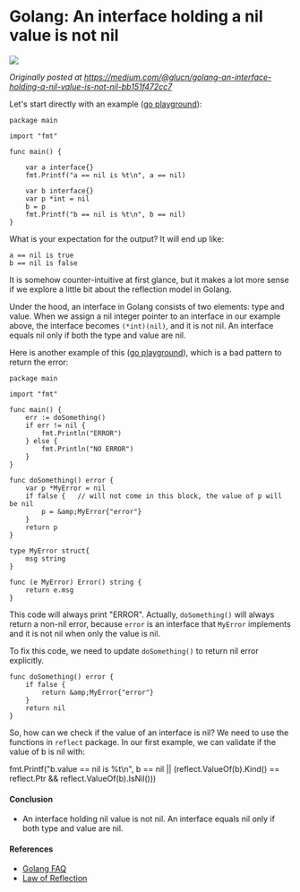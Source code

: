 # Golang: An interface holding a nil value is not nil

![](https://cdn-images-1.medium.com/max/1600/1*4yIyLrlbNIcbnE0oVRiWgQ.jpeg)

*Originally posted at https://medium.com/@glucn/golang-an-interface-holding-a-nil-value-is-not-nil-bb151f472cc7*

Let's start directly with an example ([go playground](https://play.golang.org/p/UO1fbmJtqip)):
```
package main

import "fmt"

func main() {

    var a interface{}
    fmt.Printf("a == nil is %t\n", a == nil)

    var b interface{}
    var p *int = nil
    b = p
    fmt.Printf("b == nil is %t\n", b == nil)
}
```
What is your expectation for the output? It will end up like:
```
a == nil is true
b == nil is false
```
It is somehow counter-intuitive at first glance, but it makes a lot more sense if we explore a little bit about the reflection model in Golang.

Under the hood, an interface in Golang consists of two elements: type and value. When we assign a nil integer pointer to an interface in our example above, the interface becomes `(*int)(nil)`, and it is not nil. An interface equals nil only if both the type and value are nil.

Here is another example of this ([go playground](https://play.golang.org/p/Jsmvx9PWO3M)), which is a bad pattern to return the error:
```
package main

import "fmt"

func main() {
    err := doSomething()
    if err != nil {
        fmt.Println("ERROR")
    } else {
        fmt.Println("NO ERROR")
    }
}

func doSomething() error {
    var p *MyError = nil
    if false {   // will not come in this block, the value of p will be nil
        p = &amp;MyError{"error"}
    }
    return p
}

type MyError struct{
    msg string
}

func (e MyError) Error() string {
    return e.msg
}
```
This code will always print "ERROR". Actually, `doSomething()` will always return a non-nil error, because `error` is an interface that `MyError` implements and it is not nil when only the value is nil.

To fix this code, we need to update `doSomething()` to return nil error explicitly.
```
func doSomething() error {
    if false {
        return &amp;MyError{"error"}
    }
    return nil
}
```
So, how can we check if the value of an interface is nil? We need to use the functions in `reflect` package. In our first example, we can validate if the value of b is nil with:

fmt.Printf("b.value == nil is %t\n", b == nil || (reflect.ValueOf(b).Kind() == reflect.Ptr && reflect.ValueOf(b).IsNil()))

#### Conclusion

-   An interface holding nil value is not nil. An interface equals nil only if both type and value are nil.

#### References

-   [Golang FAQ](https://golang.org/doc/faq#nil_error)
-   [Law of Reflection](https://blog.golang.org/laws-of-reflection)

